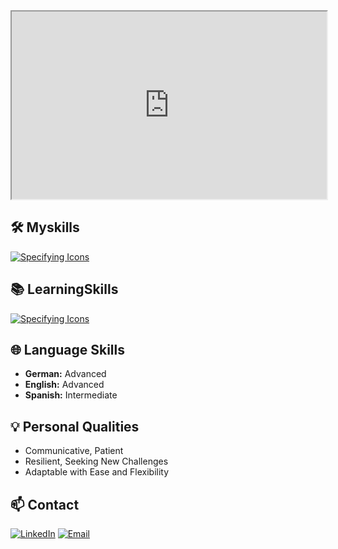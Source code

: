 <iframe src="https://github.com/caiofoti/caiofoti/blob/01b18d6302e13c9b06eeae282de8bbf19173a72f/welcome.html" width="100%" height="300px"></iframe>


## 🛠️ Myskills

[![Specifying Icons](https://skillicons.dev/icons?i=python,java,c,r,mysql,postgresql,django,git,html,ubuntu)](https://skillicons.dev)

## 📚 LearningSkills

[![Specifying Icons](https://skillicons.dev/icons?i=javascript,typescript,react,nodejs,aws,azure)](https://skillicons.dev)

## 🌐 Language Skills

- **German:** Advanced
- **English:** Advanced
- **Spanish:** Intermediate

## 💡 Personal Qualities

- Communicative, Patient
- Resilient, Seeking New Challenges
- Adaptable with Ease and Flexibility

## 📫 Contact

[![LinkedIn](https://img.shields.io/badge/-LinkedIn-0A66C2?logo=linkedin&logoColor=white)](www.linkedin.com/in/caio-foti-ponte)
[![Email](https://img.shields.io/badge/-Email-D14836?logo=gmail&logoColor=white)](mailto:fotipontes@gmail.com)
